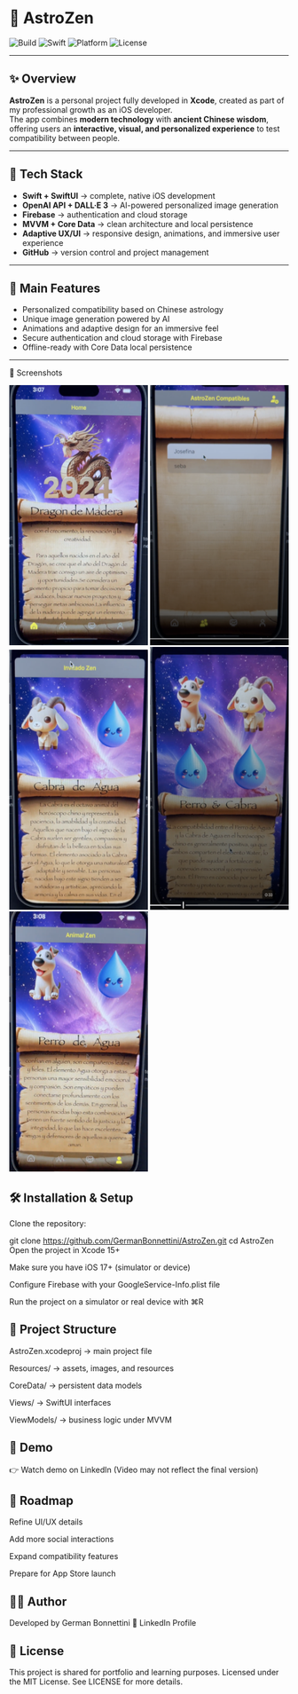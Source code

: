 # 🌌 AstroZen  

![Build](https://img.shields.io/badge/build-passing-brightgreen)
![Swift](https://img.shields.io/badge/Swift-6.2-orange?logo=swift&logoColor=white)
![Platform](https://img.shields.io/badge/platform-iOS%2017+-lightgrey?logo=apple)
![License](https://img.shields.io/badge/license-MIT-blue)

---

## ✨ Overview  

**AstroZen** is a personal project fully developed in **Xcode**, created as part of my professional growth as an iOS developer.  
The app combines **modern technology** with **ancient Chinese wisdom**, offering users an **interactive, visual, and personalized experience** to test compatibility between people.  

---

## 🚀 Tech Stack  

- **Swift + SwiftUI** → complete, native iOS development  
- **OpenAI API + DALL·E 3** → AI-powered personalized image generation  
- **Firebase** → authentication and cloud storage  
- **MVVM + Core Data** → clean architecture and local persistence  
- **Adaptive UX/UI** → responsive design, animations, and immersive user experience  
- **GitHub** → version control and project management  

---

## 📱 Main Features  

- Personalized compatibility based on Chinese astrology  
- Unique image generation powered by AI  
- Animations and adaptive design for an immersive feel  
- Secure authentication and cloud storage with Firebase  
- Offline-ready with Core Data local persistence  

---

📸 Screenshots

<p>
  <img src="Screenshots/Home.png" width="250">
  <img src="screenshots/Compatible.png" width="250">
  <img src="Screenshots/Invitado.png" width="250">
  <img src="Screenshots/Match.png" width="250">
  <img src="Screenshots/Profile.png" width="250">
</p>



## 🛠️ Installation & Setup  

Clone the repository:  

git clone https://github.com/GermanBonnettini/AstroZen.git
cd AstroZen
Open the project in Xcode 15+

Make sure you have iOS 17+ (simulator or device)

Configure Firebase with your GoogleService-Info.plist file

Run the project on a simulator or real device with ⌘R


## 📂 Project Structure

AstroZen.xcodeproj → main project file

Resources/ → assets, images, and resources

CoreData/ → persistent data models

Views/ → SwiftUI interfaces

ViewModels/ → business logic under MVVM


## 🎥 Demo

👉 Watch demo on LinkedIn
(Video may not reflect the final version)


## 📌 Roadmap

Refine UI/UX details

Add more social interactions

Expand compatibility features

Prepare for App Store launch


## 👨‍💻 Author

Developed by German Bonnettini
🔗 LinkedIn Profile


## 📜 License
This project is shared for portfolio and learning purposes.
Licensed under the MIT License. See LICENSE for more details.

